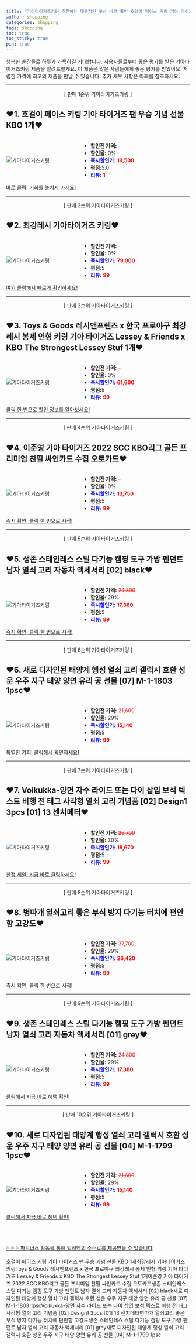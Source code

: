 ```yaml
---
title: "기아타이거즈키링 추천하는 대중적인 구성 바로 확인 호걸이 페이스 키링 기아 타이거즈"
author: shopping
categories: shopping
tags: shopping
toc: true
toc_sticky: true
pin: true
---
```

행복한 순간들로 하루가 가득하길 기대합니다. 사용자들로부터 좋은 평가를 받은 기아타이거즈키링 제품을 알려드릴게요. 이 제품은 많은 사람들에게 좋은 평가를 받았어요. 저렴한 가격에 최고의 제품을 만날 수 있습니다. 추가 세부 사항은 아래를 참조하세요.

---
<p class="toplist" style="margin: 0 auto; display: block; width: fit-content;">[ 판매 1순위 기아타이거즈키링 ]</p>

<h2><strong>❤️1. 호걸이 페이스 키링 기아 타이거즈 팬 우승 기념 선물 KBO 1개❤️</strong></h2>

<div style="display: flex; align-items: center;">
    <div style="flex: 0.4;">
        <img src="https://thumbnail7.coupangcdn.com/thumbnails/remote/230x230ex/image/vendor_inventory/96a3/476d87e8dbcd074cab266c3cf0a5a7d4878b932b0b6ff0167d4f803c6ec1.jpg" alt="기아타이거즈키링" style="max-width: 100%;">
    </div>
    <div style="flex: 0.6; margin-left: 10px;">
        <ul>
            <li><strong>할인전 가격:</strong> <del style="color: red;">-</del></li>
            <li><strong>할인율:</strong> 0%</li>
            <li><span style='color:blue'><strong>즉시할인가:</strong></span> <span style='color:red'><strong>19,500</strong></span></li>
            <li><strong>평점:</strong>5.0</li>
            <li><span style='color:blue'><strong>리뷰:</strong></span> <span style='color:red'><strong>1</strong></span></li>
        </ul>
    </div>
</div>
<div class="center">
    <a href="https://William4Davisa.github.io?lptag=AF9450613&subid=githubio&pageKey=8184493730&traceid=V0-153&itemId=23404871168&vendorItemId=90432032830" class="myButton">
        바로 클릭! 기회를 놓치지 마세요!
    </a>
</div>


---
<p class="toplist" style="margin: 0 auto; display: block; width: fit-content;">[ 판매 2순위 기아타이거즈키링 ]</p>

<h2><strong>❤️2. 최강레시 기아타이거즈 키링❤️</strong></h2>

<div style="display: flex; align-items: center;">
    <div style="flex: 0.4;">
        <img src="https://thumbnail9.coupangcdn.com/thumbnails/remote/230x230ex/image/vendor_inventory/1362/c8e18398807447e58cdd56c34defac0375b4b1d32c67d583814c72f2dd66.jpg" alt="기아타이거즈키링" style="max-width: 100%;">
    </div>
    <div style="flex: 0.6; margin-left: 10px;">
        <ul>
            <li><strong>할인전 가격:</strong> <del style="color: red;">-</del></li>
            <li><strong>할인율:</strong> 0%</li>
            <li><span style='color:blue'><strong>즉시할인가:</strong></span> <span style='color:red'><strong>79,000</strong></span></li>
            <li><strong>평점:</strong>5</li>
            <li><span style='color:blue'><strong>리뷰:</strong></span> <span style='color:red'><strong>99</strong></span></li>
        </ul>
    </div>
</div>
<div class="center">
    <a href="https://William4Davisa.github.io?lptag=AF9450613&subid=githubio&pageKey=8204186384&traceid=V0-153&itemId=23527549734&vendorItemId=90553873121" class="myButton">
        여기 클릭해서 빠르게 확인하세요!
    </a>
</div>


---
<p class="toplist" style="margin: 0 auto; display: block; width: fit-content;">[ 판매 3순위 기아타이거즈키링 ]</p>

<h2><strong>❤️3. Toys & Goods 레시앤프렌즈 x 한국 프로야구 최강레시 봉제 인형 키링 기아 타이거즈 Lessey & Friends x KBO The Strongest Lessey Stuf 1개❤️</strong></h2>

<div style="display: flex; align-items: center;">
    <div style="flex: 0.4;">
        <img src="https://thumbnail6.coupangcdn.com/thumbnails/remote/230x230ex/image/vendor_inventory/e44f/df067c4a6f88ecebe08888e72fdf604ff69ce56aaa2e1e89c9c30658b323.jpg" alt="기아타이거즈키링" style="max-width: 100%;">
    </div>
    <div style="flex: 0.6; margin-left: 10px;">
        <ul>
            <li><strong>할인전 가격:</strong> <del style="color: red;">-</del></li>
            <li><strong>할인율:</strong> 0%</li>
            <li><span style='color:blue'><strong>즉시할인가:</strong></span> <span style='color:red'><strong>61,600</strong></span></li>
            <li><strong>평점:</strong>5</li>
            <li><span style='color:blue'><strong>리뷰:</strong></span> <span style='color:red'><strong>99</strong></span></li>
        </ul>
    </div>
</div>
<div class="center">
    <a href="https://William4Davisa.github.io?lptag=AF9450613&subid=githubio&pageKey=8230952553&traceid=V0-153&itemId=23689057986&vendorItemId=90719714138" class="myButton">
        클릭 한 번으로 할인 정보를 알아보세요!
    </a>
</div>


---
<p class="toplist" style="margin: 0 auto; display: block; width: fit-content;">[ 판매 4순위 기아타이거즈키링 ]</p>

<h2><strong>❤️4. 이준영 기아 타이거즈 2022 SCC KBO리그 골든 프리미엄 친필 싸인카드 수집 오토카드❤️</strong></h2>

<div style="display: flex; align-items: center;">
    <div style="flex: 0.4;">
        <img src="https://thumbnail9.coupangcdn.com/thumbnails/remote/230x230ex/image/vendor_inventory/3d93/1f2cc7459aad08b313048938c30af177d6676cf860084e1cf3a6919fa1cb.jpeg" alt="기아타이거즈키링" style="max-width: 100%;">
    </div>
    <div style="flex: 0.6; margin-left: 10px;">
        <ul>
            <li><strong>할인전 가격:</strong> <del style="color: red;">-</del></li>
            <li><strong>할인율:</strong> 0%</li>
            <li><span style='color:blue'><strong>즉시할인가:</strong></span> <span style='color:red'><strong>13,750</strong></span></li>
            <li><strong>평점:</strong>5</li>
            <li><span style='color:blue'><strong>리뷰:</strong></span> <span style='color:red'><strong>99</strong></span></li>
        </ul>
    </div>
</div>
<div class="center">
    <a href="https://William4Davisa.github.io?lptag=AF9450613&subid=githubio&pageKey=7884159436&traceid=V0-153&itemId=21568521666&vendorItemId=90191822554" class="myButton">
        즉시 확인, 클릭 한 번으로 시작!
    </a>
</div>


---
<p class="toplist" style="margin: 0 auto; display: block; width: fit-content;">[ 판매 5순위 기아타이거즈키링 ]</p>

<h2><strong>❤️5. 생존 스테인레스 스틸 다기능 캠핑 도구 가방 펜던트 남자 열쇠 고리 자동차 액세서리 [02] black❤️</strong></h2>

<div style="display: flex; align-items: center;">
    <div style="flex: 0.4;">
        <img src="https://thumbnail7.coupangcdn.com/thumbnails/remote/230x230ex/image/vendor_inventory/5221/34b441ebb3b04d62e0a73e8213678f450cfaf0eadae96d4bcf4821758e3d.jpg" alt="기아타이거즈키링" style="max-width: 100%;">
    </div>
    <div style="flex: 0.6; margin-left: 10px;">
        <ul>
            <li><strong>할인전 가격:</strong> <del style="color: red;">24,800</del></li>
            <li><strong>할인율:</strong> 29%</li>
            <li><span style='color:blue'><strong>즉시할인가:</strong></span> <span style='color:red'><strong>17,380</strong></span></li>
            <li><strong>평점:</strong>5</li>
            <li><span style='color:blue'><strong>리뷰:</strong></span> <span style='color:red'><strong>99</strong></span></li>
        </ul>
    </div>
</div>
<div class="center">
    <a href="https://William4Davisa.github.io?lptag=AF9450613&subid=githubio&pageKey=7536813970&traceid=V0-153&itemId=19802882900&vendorItemId=86905193189" class="myButton">
        즉시 확인, 클릭 한 번으로 시작!
    </a>
</div>


---
<p class="toplist" style="margin: 0 auto; display: block; width: fit-content;">[ 판매 6순위 기아타이거즈키링 ]</p>

<h2><strong>❤️6. 새로 디자인된 태양계 행성 열쇠 고리 갤럭시 호환 성운 우주 지구 태양 양면 유리 공 선물 [07] M-1-1803  1psc❤️</strong></h2>

<div style="display: flex; align-items: center;">
    <div style="flex: 0.4;">
        <img src="https://thumbnail6.coupangcdn.com/thumbnails/remote/230x230ex/image/vendor_inventory/e10f/406d57e661edcb5d1907bca35bfb9b1c60c08997d8470ded77de88551c8e.jpg" alt="기아타이거즈키링" style="max-width: 100%;">
    </div>
    <div style="flex: 0.6; margin-left: 10px;">
        <ul>
            <li><strong>할인전 가격:</strong> <del style="color: red;">21,600</del></li>
            <li><strong>할인율:</strong> 29%</li>
            <li><span style='color:blue'><strong>즉시할인가:</strong></span> <span style='color:red'><strong>15,140</strong></span></li>
            <li><strong>평점:</strong>5</li>
            <li><span style='color:blue'><strong>리뷰:</strong></span> <span style='color:red'><strong>99</strong></span></li>
        </ul>
    </div>
</div>
<div class="center">
    <a href="https://William4Davisa.github.io?lptag=AF9450613&subid=githubio&pageKey=7180044755&traceid=V0-153&itemId=18107183097&vendorItemId=87065536265" class="myButton">
        특별한 기회! 클릭해서 확인하세요!
    </a>
</div>


---
<p class="toplist" style="margin: 0 auto; display: block; width: fit-content;">[ 판매 7순위 기아타이거즈키링 ]</p>

<h2><strong>❤️7. Voikukka-양면 자수 라이드 또는 다이 삽입 보석 텍스트 비행 전 태그 사각형 열쇠 고리 기념품 [02] Design1 3pcs [01] 13 센치메터❤️</strong></h2>

<div style="display: flex; align-items: center;">
    <div style="flex: 0.4;">
        <img src="https://thumbnail9.coupangcdn.com/thumbnails/remote/230x230ex/image/vendor_inventory/6178/b2ede698e559ac920d7ac60e7c8da9da83491f6f19fcdcb4f4cda275c671.jpg" alt="기아타이거즈키링" style="max-width: 100%;">
    </div>
    <div style="flex: 0.6; margin-left: 10px;">
        <ul>
            <li><strong>할인전 가격:</strong> <del style="color: red;">26,700</del></li>
            <li><strong>할인율:</strong> 30%</li>
            <li><span style='color:blue'><strong>즉시할인가:</strong></span> <span style='color:red'><strong>18,670</strong></span></li>
            <li><strong>평점:</strong>5</li>
            <li><span style='color:blue'><strong>리뷰:</strong></span> <span style='color:red'><strong>99</strong></span></li>
        </ul>
    </div>
</div>
<div class="center">
    <a href="https://William4Davisa.github.io?lptag=AF9450613&subid=githubio&pageKey=7571086275&traceid=V0-153&itemId=19967016699&vendorItemId=87065617355" class="myButton">
        한정 세일! 지금 바로 클릭하세요!
    </a>
</div>


---
<p class="toplist" style="margin: 0 auto; display: block; width: fit-content;">[ 판매 8순위 기아타이거즈키링 ]</p>

<h2><strong>❤️8. 병따개 열쇠고리 좋은 부식 방지 다기능 터치에 편안함 고강도❤️</strong></h2>

<div style="display: flex; align-items: center;">
    <div style="flex: 0.4;">
        <img src="https://thumbnail8.coupangcdn.com/thumbnails/remote/230x230ex/image/vendor_inventory/ee44/c799fd4146abe4e828cd9c2a9e1a8ac07761aa8a14eab65772946c69f76e.jpg" alt="기아타이거즈키링" style="max-width: 100%;">
    </div>
    <div style="flex: 0.6; margin-left: 10px;">
        <ul>
            <li><strong>할인전 가격:</strong> <del style="color: red;">37,700</del></li>
            <li><strong>할인율:</strong> 29%</li>
            <li><span style='color:blue'><strong>즉시할인가:</strong></span> <span style='color:red'><strong>26,420</strong></span></li>
            <li><strong>평점:</strong>5</li>
            <li><span style='color:blue'><strong>리뷰:</strong></span> <span style='color:red'><strong>99</strong></span></li>
        </ul>
    </div>
</div>
<div class="center">
    <a href="https://William4Davisa.github.io?lptag=AF9450613&subid=githubio&pageKey=7537011348&traceid=V0-153&itemId=19803846786&vendorItemId=86906136008" class="myButton">
        즉시 확인, 클릭 한 번으로 시작!
    </a>
</div>


---
<p class="toplist" style="margin: 0 auto; display: block; width: fit-content;">[ 판매 9순위 기아타이거즈키링 ]</p>

<h2><strong>❤️9. 생존 스테인레스 스틸 다기능 캠핑 도구 가방 펜던트 남자 열쇠 고리 자동차 액세서리 [01] grey❤️</strong></h2>

<div style="display: flex; align-items: center;">
    <div style="flex: 0.4;">
        <img src="https://thumbnail9.coupangcdn.com/thumbnails/remote/230x230ex/image/vendor_inventory/d547/42aa5b49ff3d337ee68074aff99b7589cfb89a531794cfed8acd93fab62c.jpg" alt="기아타이거즈키링" style="max-width: 100%;">
    </div>
    <div style="flex: 0.6; margin-left: 10px;">
        <ul>
            <li><strong>할인전 가격:</strong> <del style="color: red;">24,800</del></li>
            <li><strong>할인율:</strong> 29%</li>
            <li><span style='color:blue'><strong>즉시할인가:</strong></span> <span style='color:red'><strong>17,380</strong></span></li>
            <li><strong>평점:</strong>5</li>
            <li><span style='color:blue'><strong>리뷰:</strong></span> <span style='color:red'><strong>99</strong></span></li>
        </ul>
    </div>
</div>
<div class="center">
    <a href="https://William4Davisa.github.io?lptag=AF9450613&subid=githubio&pageKey=7536813970&traceid=V0-153&itemId=19802882899&vendorItemId=86905193173" class="myButton">
        클릭해서 지금 바로 혜택 확인!
    </a>
</div>


---
<p class="toplist" style="margin: 0 auto; display: block; width: fit-content;">[ 판매 10순위 기아타이거즈키링 ]</p>

<h2><strong>❤️10. 새로 디자인된 태양계 행성 열쇠 고리 갤럭시 호환 성운 우주 지구 태양 양면 유리 공 선물 [04] M-1-1799  1psc❤️</strong></h2>

<div style="display: flex; align-items: center;">
    <div style="flex: 0.4;">
        <img src="https://thumbnail9.coupangcdn.com/thumbnails/remote/230x230ex/image/vendor_inventory/5526/b4ff3f4928dd3f7ab6e51ff4b65a7fa44eb0eeb3de765d5d0b8219b3a96d.jpg" alt="기아타이거즈키링" style="max-width: 100%;">
    </div>
    <div style="flex: 0.6; margin-left: 10px;">
        <ul>
            <li><strong>할인전 가격:</strong> <del style="color: red;">21,600</del></li>
            <li><strong>할인율:</strong> 29%</li>
            <li><span style='color:blue'><strong>즉시할인가:</strong></span> <span style='color:red'><strong>15,140</strong></span></li>
            <li><strong>평점:</strong>5</li>
            <li><span style='color:blue'><strong>리뷰:</strong></span> <span style='color:red'><strong>99</strong></span></li>
        </ul>
    </div>
</div>
<div class="center">
    <a href="https://William4Davisa.github.io?lptag=AF9450613&subid=githubio&pageKey=7180044755&traceid=V0-153&itemId=18107183103&vendorItemId=87065536281" class="myButton">
        클릭해서 지금 바로 혜택 확인!
    </a>
</div>

<br><br><br>[💦 💦 💦 파트너스 활동을 통해 일정액의 수수료를 제공받을 수 있습니다](https://link.coupang.com/a/bcpT2c)<br><br>호걸이 페이스 키링 기아 타이거즈 팬 우승 기념 선물 KBO 1개최강레시 기아타이거즈 키링Toys & Goods 레시앤프렌즈 x 한국 프로야구 최강레시 봉제 인형 키링 기아 타이거즈 Lessey & Friends x KBO The Strongest Lessey Stuf 1개이준영 기아 타이거즈 2022 SCC KBO리그 골든 프리미엄 친필 싸인카드 수집 오토카드생존 스테인레스 스틸 다기능 캠핑 도구 가방 펜던트 남자 열쇠 고리 자동차 액세서리 [02] black새로 디자인된 태양계 행성 열쇠 고리 갤럭시 호환 성운 우주 지구 태양 양면 유리 공 선물 [07] M-1-1803  1pscVoikukka-양면 자수 라이드 또는 다이 삽입 보석 텍스트 비행 전 태그 사각형 열쇠 고리 기념품 [02] Design1 3pcs [01] 13 센치메터병따개 열쇠고리 좋은 부식 방지 다기능 터치에 편안함 고강도생존 스테인레스 스틸 다기능 캠핑 도구 가방 펜던트 남자 열쇠 고리 자동차 액세서리 [01] grey새로 디자인된 태양계 행성 열쇠 고리 갤럭시 호환 성운 우주 지구 태양 양면 유리 공 선물 [04] M-1-1799  1psc